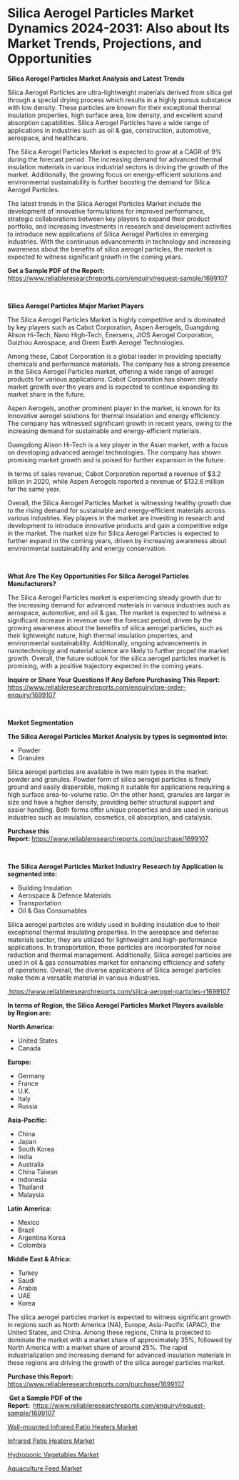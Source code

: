 <p><h1>Silica Aerogel Particles Market Dynamics 2024-2031: Also about Its Market Trends, Projections, and Opportunities</h1></p><p><strong>Silica Aerogel Particles Market Analysis and Latest Trends</strong></p>
<p><p>Silica Aerogel Particles are ultra-lightweight materials derived from silica gel through a special drying process which results in a highly porous substance with low density. These particles are known for their exceptional thermal insulation properties, high surface area, low density, and excellent sound absorption capabilities. Silica Aerogel Particles have a wide range of applications in industries such as oil & gas, construction, automotive, aerospace, and healthcare.</p><p>The Silica Aerogel Particles Market is expected to grow at a CAGR of 9% during the forecast period. The increasing demand for advanced thermal insulation materials in various industrial sectors is driving the growth of the market. Additionally, the growing focus on energy-efficient solutions and environmental sustainability is further boosting the demand for Silica Aerogel Particles.</p><p>The latest trends in the Silica Aerogel Particles Market include the development of innovative formulations for improved performance, strategic collaborations between key players to expand their product portfolio, and increasing investments in research and development activities to introduce new applications of Silica Aerogel Particles in emerging industries. With the continuous advancements in technology and increasing awareness about the benefits of silica aerogel particles, the market is expected to witness significant growth in the coming years.</p></p>
<p><strong>Get a Sample PDF of the Report:&nbsp;</strong> <a href="https://www.reliableresearchreports.com/enquiry/request-sample/1699107">https://www.reliableresearchreports.com/enquiry/request-sample/1699107</a></p>
<p>&nbsp;</p>
<p><strong>Silica Aerogel Particles Major Market Players</strong></p>
<p><p>The Silica Aerogel Particles Market is highly competitive and is dominated by key players such as Cabot Corporation, Aspen Aerogels, Guangdong Alison Hi-Tech, Nano High-Tech, Enersens, JIOS Aerogel Corporation, Guizhou Aerospace, and Green Earth Aerogel Technologies. </p><p>Among these, Cabot Corporation is a global leader in providing specialty chemicals and performance materials. The company has a strong presence in the Silica Aerogel Particles market, offering a wide range of aerogel products for various applications. Cabot Corporation has shown steady market growth over the years and is expected to continue expanding its market share in the future.</p><p>Aspen Aerogels, another prominent player in the market, is known for its innovative aerogel solutions for thermal insulation and energy efficiency. The company has witnessed significant growth in recent years, owing to the increasing demand for sustainable and energy-efficient materials.</p><p>Guangdong Alison Hi-Tech is a key player in the Asian market, with a focus on developing advanced aerogel technologies. The company has shown promising market growth and is poised for further expansion in the future.</p><p>In terms of sales revenue, Cabot Corporation reported a revenue of $3.2 billion in 2020, while Aspen Aerogels reported a revenue of $132.6 million for the same year.</p><p>Overall, the Silica Aerogel Particles Market is witnessing healthy growth due to the rising demand for sustainable and energy-efficient materials across various industries. Key players in the market are investing in research and development to introduce innovative products and gain a competitive edge in the market. The market size for Silica Aerogel Particles is expected to further expand in the coming years, driven by increasing awareness about environmental sustainability and energy conservation.</p></p>
<p>&nbsp;</p>
<p><strong>What Are The Key Opportunities For Silica Aerogel Particles Manufacturers?</strong></p>
<p><p>The Silica Aerogel Particles market is experiencing steady growth due to the increasing demand for advanced materials in various industries such as aerospace, automotive, and oil & gas. The market is expected to witness a significant increase in revenue over the forecast period, driven by the growing awareness about the benefits of silica aerogel particles, such as their lightweight nature, high thermal insulation properties, and environmental sustainability. Additionally, ongoing advancements in nanotechnology and material science are likely to further propel the market growth. Overall, the future outlook for the silica aerogel particles market is promising, with a positive trajectory expected in the coming years.</p></p>
<p><strong>Inquire or Share Your Questions If Any Before Purchasing This Report:</strong> <a href="https://www.reliableresearchreports.com/enquiry/pre-order-enquiry/1699107">https://www.reliableresearchreports.com/enquiry/pre-order-enquiry/1699107</a></p>
<p>&nbsp;</p>
<p><strong>Market Segmentation</strong></p>
<p><strong>The Silica Aerogel Particles Market Analysis by types is segmented into:</strong></p>
<p><ul><li>Powder</li><li>Granules</li></ul></p>
<p><p>Silica aerogel particles are available in two main types in the market: powder and granules. Powder form of silica aerogel particles is finely ground and easily dispersible, making it suitable for applications requiring a high surface area-to-volume ratio. On the other hand, granules are larger in size and have a higher density, providing better structural support and easier handling. Both forms offer unique properties and are used in various industries such as insulation, cosmetics, oil absorption, and catalysis.</p></p>
<p><strong>Purchase this Report:&nbsp;</strong><a href="https://www.reliableresearchreports.com/purchase/1699107">https://www.reliableresearchreports.com/purchase/1699107</a></p>
<p>&nbsp;</p>
<p><strong>The Silica Aerogel Particles Market Industry Research by Application is segmented into:</strong></p>
<p><ul><li>Building Insulation</li><li>Aerospace & Defence Materials</li><li>Transportation</li><li>Oil & Gas Consumables</li></ul></p>
<p><p>Silica aerogel particles are widely used in building insulation due to their exceptional thermal insulating properties. In the aerospace and defense materials sector, they are utilized for lightweight and high-performance applications. In transportation, these particles are incorporated for noise reduction and thermal management. Additionally, Silica aerogel particles are used in oil & gas consumables market for enhancing efficiency and safety of operations. Overall, the diverse applications of Silica aerogel particles make them a versatile material in various industries.</p></p>
<p><a href="https://www.reliableresearchreports.com/silica-aerogel-particles-r1699107">&nbsp;https://www.reliableresearchreports.com/silica-aerogel-particles-r1699107</a></p>
<p><strong>In terms of Region, the Silica Aerogel Particles Market Players available by Region are:</strong></p>
<p>
    <p> <strong> North America: </strong>
        <ul>
            <li>United States</li>
            <li>Canada</li>
        </ul>
        </p> 
    <p> <strong> Europe: </strong>
        <ul>
            <li>Germany</li>
            <li>France</li>
            <li>U.K.</li>
            <li>Italy</li>
            <li>Russia</li>
        </ul>
        </p> 
    <p> <strong> Asia-Pacific: </strong>
        <ul>
            <li>China</li>
            <li>Japan</li>
            <li>South Korea</li>
            <li>India</li>
            <li>Australia</li>
            <li>China Taiwan</li>
            <li>Indonesia</li>
            <li>Thailand</li>
            <li>Malaysia</li>
        </ul>
        </p> 
    <p> <strong> Latin America: </strong>
        <ul>
            <li>Mexico</li>
            <li>Brazil</li>
            <li>Argentina Korea</li>
            <li>Colombia</li>
        </ul>
        </p> 
    <p> <strong> Middle East & Africa: </strong>
        <ul>
            <li>Turkey</li>
            <li>Saudi</li>
            <li>Arabia</li>
            <li>UAE</li>
            <li>Korea</li>
        </ul>
    </p>
    </p>
<p><p>The silica aerogel particles market is expected to witness significant growth in regions such as North America (NA), Europe, Asia-Pacific (APAC), the United States, and China. Among these regions, China is projected to dominate the market with a market share of approximately 35%, followed by North America with a market share of around 25%. The rapid industrialization and increasing demand for advanced insulation materials in these regions are driving the growth of the silica aerogel particles market.</p></p>
<p><strong>Purchase this Report: </strong><a href="https://www.reliableresearchreports.com/purchase/1699107">https://www.reliableresearchreports.com/purchase/1699107</a></p>
<p>&nbsp;<strong>Get a Sample PDF of the Report:&nbsp;&nbsp;</strong><a href="https://www.reliableresearchreports.com/enquiry/request-sample/1699107">https://www.reliableresearchreports.com/enquiry/request-sample/1699107</a></p>
<p><strong></strong></p>
<p><p><a href="https://github.com/JosephMorgnlvXXff/Market-Research-Report-List-1/blob/main/wall-mounted-infrared-patio-heaters-market.md">Wall-mounted Infrared Patio Heaters Market</a></p><p><a href="https://github.com/ochgvvcj16/Market-Research-Report-List-1/blob/main/infrared-patio-heaters-market.md">Infrared Patio Heaters Market</a></p><p><a href="https://medium.com/@diane.macle6776/hydroponic-vegetables-market-emerging-trends-and-future-prospects-for-period-from-2024-to-2031-174e3d671a44">Hydroponic Vegetables Market</a></p><p><a href="https://medium.com/@esmeraldaezzy1561/aquaculture-feed-market-trends-and-analysis-opportunities-and-challenges-for-future-growth-2024-56121c52efd1">Aquaculture Feed Market</a></p></p>